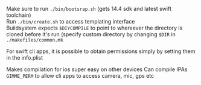 Make sure to run `./bin/bootsrap.sh` (gets 14.4 sdk and latest swift toolchain)\
Run `./bin/create.sh` to access templating interface\
Buildsystem expects `$DIYCOMPILE` to point to whereever the directory is cloned before it's run (specify custom directory by changing `$DIR` in `./makefiles/common.mk`

For swift cli apps, it is possible to obtain permissions simply by setting them in the info.plist

Makes compilation for ios super easy on other devices
Can compile IPAs
`GIMME_PERM` to allow cli apps to access camera, mic, gps etc
